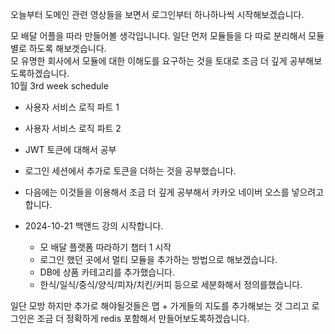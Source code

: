 오늘부터 도메인 관련 영상들을 보면서 로그인부터 하나하나씩 시작해보겠습니다.


모 배달 어플을 따라 만들어볼 생각입니니다.
일단 먼저 모듈들을 다 따로 분리해서 모듈별로 하도록 해보겟습니다.<br>
모 유명한 회사에서 모듈에 대한 이해도를 요구하는 것을 토대로 조금 더 깊게 공부해보도록하겠습니다.
<br>10월 3rd week schedule
* 사용자 서비스 로직 파트 1
* 사용자 서비스 로직 파트 2
* JWT 토큰에 대해서 공부
* 로그인 세션에서 추가로 토큰을 더하는 것을 공부했습니다. 
* 다음에는 이것들을 이용해서 조금 더 깊게 공부해서 카카오 네이버 오스를 넣으려고 합니다. 


* 2024-10-21 백앤드 강의 시작합니다.
    - 모 배달 플랫폼 따라하기 챕터 1 시작
    - 로그인 했던 곳에서 멀티 모듈을 추가하는 방법으로 해보겠습니다.
    - DB에 상품 카테고리를 추가했습니다. 
    - 한식/일식/중식/양식/피자/치킨/커피 등으로 세분화해서 정의를했습니다.
  
일단 모방 하지만 추가로 해야될것들은 맵 + 가게들의 지도를 추가해보는 것 그리고 로그인은 조금 더 정확하게 redis 포함해서 만들어보도록하겠습니다.